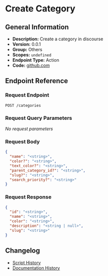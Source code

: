 # Create Category

## General Information

- **Description:** Create a category in discourse
- **Version:** 0.0.1
- **Group:** Others
- **Scopes:** `undefined`
- **Endpoint Type:** Action
- **Code:** [github.com](https://github.com/NangoHQ/integration-templates/tree/main/integrations/discourse/actions/create-category.ts)


## Endpoint Reference

### Request Endpoint

`POST /categories`

### Request Query Parameters

_No request parameters_

### Request Body

```json
{
  "name": "<string>",
  "color?": "<string>",
  "text_color?": "<string>",
  "parent_category_id?": "<string>",
  "slug?": "<string>",
  "search_priority?": "<string>"
}
```

### Request Response

```json
{
  "id": "<string>",
  "name": "<string>",
  "color": "<string>",
  "description": "<string | null>",
  "slug": "<string>"
}
```

## Changelog

- [Script History](https://github.com/NangoHQ/integration-templates/commits/main/integrations/discourse/actions/create-category.ts)
- [Documentation History](https://github.com/NangoHQ/integration-templates/commits/main/integrations/discourse/actions/create-category.md)

<!-- END  GENERATED CONTENT -->

